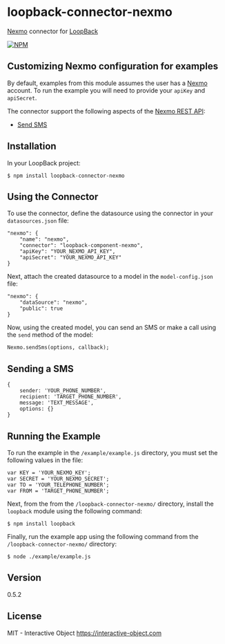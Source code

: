 # loopback-connector-nexmo

[Nexmo](http://nexmo.com) connector for [LoopBack](http://www.loopback.io)

[![NPM](https://nodei.co/npm/loopback-connector-nexmo.png)](https://nodei.co/npm/loopback-connector-nexmo/)


## Customizing Nexmo configuration for examples

By default, examples from this module assumes the user has a [Nexmo](http://nexmo.com) account.  To run the example you will need 
to provide your `apiKey` and `apiSecret`.


The connector support the following aspects of the [Nexmo REST API](https://docs.nexmo.com/):
  - [Send SMS](https://docs.nexmo.com/messaging/sms-api)
  

## Installation

In your LoopBack project:
    
    $ npm install loopback-connector-nexmo


## Using the Connector
To use the connector, define the datasource using the connector in your `datasources.json` file:
    
    "nexmo": {
        "name": "nexmo",
        "connector": "loopback-component-nexmo",
        "apiKey": "YOUR_NEXMO_API_KEY",
        "apiSecret": "YOUR_NEXMO_API_KEY"
    }
  
Next, attach the created datasource to a model in the `model-config.json` file:

    "nexmo": {
        "dataSource": "nexmo",
        "public": true
    }
    
Now, using the created model, you can send an SMS or make a call using the `send` method of the model:
    
    Nexmo.sendSms(options, callback);
    
## Sending a SMS
    {
        sender: 'YOUR_PHONE_NUMBER',
        recipient: 'TARGET_PHONE_NUMBER',
        message: 'TEXT_MESSAGE',
        options: {}
    }


## Running the Example
To run the example in the `/example/example.js` directory, you must set the following values in the file:

    var KEY = 'YOUR_NEXMO_KEY';
    var SECRET = 'YOUR_NEXMO_SECRET';
    var TO = 'YOUR_TELEPHONE_NUMBER';
    var FROM = 'TARGET_PHONE_NUMBER';

Next, from the from the `/loopback-connector-nexmo/` directory, install the `loopback` module using the following command:
    
    $ npm install loopback
    
Finally, run the example app using the following command from the `/loopback-connector-nexmo/` directory:

    $ node ./example/example.js
    

## Version
0.5.2

License
----

MIT - Interactive Object <https://interactive-object.com>
